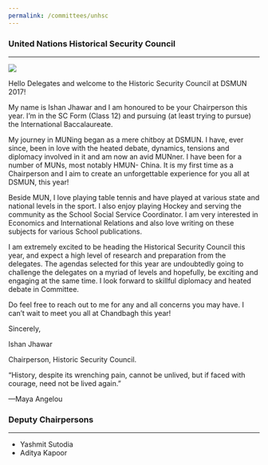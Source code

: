 ```yaml
---
permalink: /committees/unhsc
---
```

### United Nations Historical Security Council
<hr>
<img class="chair_img" src="/dsmun17/images/chairpersons/unhsc.jpg">

Hello Delegates and welcome to the Historic Security Council at DSMUN 2017!

My name is Ishan Jhawar and I am honoured to be your Chairperson this year. I’m in the SC Form (Class 12) and pursuing (at least trying to pursue) the International Baccalaureate.

My journey in MUNing began as a mere chitboy at DSMUN. I have, ever since, been in love with the heated debate, dynamics, tensions and diplomacy involved in it and am now an avid MUNner. I have been for a number of MUNs, most notably HMUN- China. It is my first time as a Chairperson and I aim to create an unforgettable experience for you all at DSMUN, this year!

Beside MUN, I love playing table tennis and have played at various state and national levels in the sport. I also enjoy playing Hockey and serving the community as the School Social Service Coordinator. I am very interested in Economics and International Relations and also love writing on these subjects for various School publications.

I am extremely excited to be heading the Historical Security Council this year, and expect a high level of research and preparation from the delegates. The agendas selected for this year are undoubtedly going to challenge the delegates on a myriad of levels and hopefully, be exciting and engaging at the same time. I look forward to skillful diplomacy and heated debate in Committee.

Do feel free to reach out to me for any and all concerns you may have. I can’t wait to meet you all at Chandbagh this year!

Sincerely,

Ishan Jhawar

Chairperson, Historic Security Council.

“History, despite its wrenching pain, cannot be unlived, but if faced with courage, need not be lived again.”

—Maya Angelou

### Deputy Chairpersons
<hr>

- Yashmit Sutodia
- Aditya Kapoor
